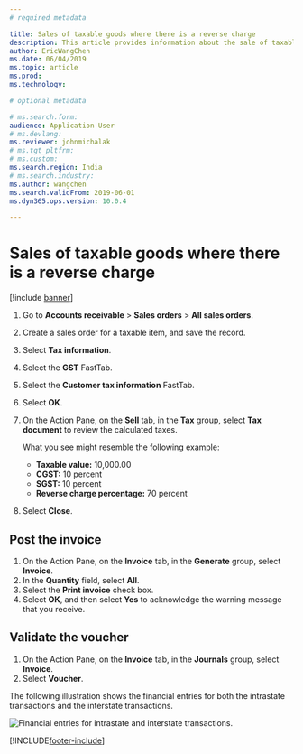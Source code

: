 ```yaml
---
# required metadata

title: Sales of taxable goods where there is a reverse charge
description: This article provides information about the sale of taxable goods where there is a reverse charge.
author: EricWangChen
ms.date: 06/04/2019
ms.topic: article
ms.prod: 
ms.technology: 

# optional metadata

# ms.search.form: 
audience: Application User
# ms.devlang: 
ms.reviewer: johnmichalak
# ms.tgt_pltfrm: 
# ms.custom: 
ms.search.region: India
# ms.search.industry: 
ms.author: wangchen
ms.search.validFrom: 2019-06-01
ms.dyn365.ops.version: 10.0.4

---
```


# Sales of taxable goods where there is a reverse charge

[!include [banner](../../includes/banner.md)]

1. Go to **Accounts receivable** \> **Sales orders** \> **All sales orders**.
2. Create a sales order for a taxable item, and save the record.
3. Select **Tax information**.
4. Select the **GST** FastTab.
5. Select the **Customer tax information** FastTab.
6. Select **OK**.
7. On the Action Pane, on the **Sell** tab, in the **Tax** group, select **Tax document** to review the calculated taxes.

    What you see might resemble the following example:

    - **Taxable value:** 10,000.00
    - **CGST:** 10 percent
    - **SGST:** 10 percent
    - **Reverse charge percentage:** 70 percent

8. Select **Close**.

## Post the invoice

1. On the Action Pane, on the **Invoice** tab, in the **Generate** group, select **Invoice**.
2. In the **Quantity** field, select **All**.
3. Select the **Print invoice** check box.
4. Select **OK**, and then select **Yes** to acknowledge the warning message that you receive.

## Validate the voucher

1. On the Action Pane, on the **Invoice** tab, in the **Journals** group, select **Invoice**.
2. Select **Voucher**.

The following illustration shows the financial entries for both the intrastate transactions and the interstate transactions.

![Financial entries for intrastate and interstate transactions.](../media/Annotation-2019-05-20-144319.png)


[!INCLUDE[footer-include](../../../includes/footer-banner.md)]
